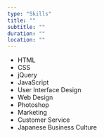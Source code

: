 ```yaml
---
type: "Skills"
title: ""
subtitle: ""
duration: ""
location: ""
---
```


* HTML
* CSS
* jQuery
* JavaScript
* User Interface Design
* Web Design
* Photoshop
* Marketing
* Customer Service
* Japanese Business Culture
